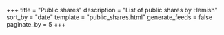+++
title = "Public shares"
description = "List of public shares by Hemish"
sort_by = "date"
template = "public_shares.html"
generate_feeds = false
paginate_by = 5
+++
